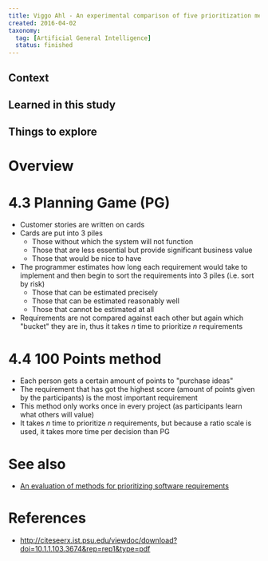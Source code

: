 ```yaml
---
title: Viggo Ahl - An experimental comparison of five prioritization methods (2005)
created: 2016-04-02
taxonomy:
  tag: [Artificial General Intelligence]
  status: finished
---
```


## Context

## Learned in this study

## Things to explore

# Overview

# 4.3 Planning Game (PG)
* Customer stories are written on cards
* Cards are put into 3 piles
	* Those without which the system will not function
	* Those that are less essential but provide significant business value
	* Those that would be nice to have
* The programmer estimates how long each requirement would take to implement and then begin to sort the requirements into 3 piles (i.e. sort by risk)
	* Those that can be estimated precisely
	* Those that can be estimated reasonably well
	* Those that cannot be estimated at all
* Requirements are not compared against each other but again which "bucket" they are in, thus it takes $n$ time to prioritize $n$ requirements

# 4.4 100 Points method
* Each person gets a certain amount of points to "purchase ideas"
* The requirement that has got the highest score (amount of points given by the participants) is the most important requirement
* This method only works once in every project (as participants learn what others will value)
* It takes $n$ time to prioritize $n$ requirements, but because a ratio scale is used, it takes more time per decision than PG

# See also
* [An evaluation of methods for prioritizing software requirements](../an-evaluation-of-methods-for-prioritizing-software-requirements/article.md)

# References

* http://citeseerx.ist.psu.edu/viewdoc/download?doi=10.1.1.103.3674&rep=rep1&type=pdf
